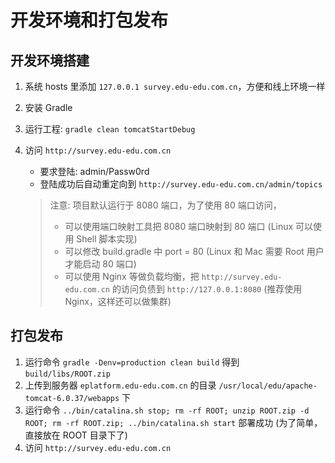 # 开发环境和打包发布

## 开发环境搭建
1. 系统 hosts 里添加 `127.0.0.1 survey.edu-edu.com.cn`，方便和线上环境一样
2. 安装 Gradle
3. 运行工程: `gradle clean tomcatStartDebug`
4. 访问 `http://survey.edu-edu.com.cn`
    * 要求登陆: admin/Passw0rd
    * 登陆成功后自动重定向到 `http://survey.edu-edu.com.cn/admin/topics`

    > 注意: 项目默认运行于 8080 端口，为了使用 80 端口访问，
    >
    >    * 可以使用端口映射工具把 8080 端口映射到 80 端口 (Linux 可以使用 Shell 脚本实现)
    >    * 可以修改 build.gradle 中 port = 80 (Linux 和 Mac 需要 Root 用户才能启动 80 端口)
    >    * 可以使用 Nginx 等做负载均衡，把 `http://survey.edu-edu.com.cn` 的访问负债到 `http://127.0.0.1:8080` (推荐使用 Nginx，这样还可以做集群)

## 打包发布
1. 运行命令 `gradle -Denv=production clean build` 得到 `build/libs/ROOT.zip`
2. 上传到服务器 `eplatform.edu-edu.com.cn` 的目录 `/usr/local/edu/apache-tomcat-6.0.37/webapps` 下
3. 运行命令 `../bin/catalina.sh stop; rm -rf ROOT; unzip ROOT.zip -d ROOT; rm -rf ROOT.zip; ../bin/catalina.sh start` 部署成功 (为了简单，直接放在 ROOT 目录下了)
4. 访问 `http://survey.edu-edu.com.cn`

